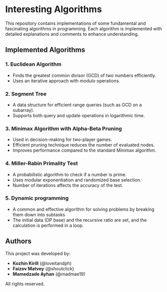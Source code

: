 # Interesting Algorithms

This repository contains implementations of some fundamental and fascinating algorithms in programming. Each algorithm is implemented with detailed explanations and comments to enhance understanding.

## Implemented Algorithms

### 1. Euclidean Algorithm
- Finds the greatest common divisor (GCD) of two numbers efficiently.
- Uses an iterative approach with modulo operations.

### 2. Segment Tree
- A data structure for efficient range queries (such as GCD on a subarray).
- Supports both query and update operations in logarithmic time.

### 3. Minimax Algorithm with Alpha-Beta Pruning
- Used in decision-making for two-player games.
- Efficient pruning technique reduces the number of evaluated nodes.
- Improves performance compared to the standard Minimax algorithm.

### 4. Miller-Rabin Primality Test
- A probabilistic algorithm to check if a number is prime.
- Uses modular exponentiation and randomized base selection.
- Number of iterations affects the accuracy of the test.

### 5. Dynamic programming
- A common and effective algorithm for solving problems by breaking them down into subtasks
- The initial data (DP base) and the recursive ratio are set, and the calculation is performed in a loop.

## Authors
This project was developed by:
- **Kozhin Kirill** (@loveitandph)
- **Faizov Matvey** (@shoutclick)
- **Mamedzade Ayhan** (@madmae19)

All rights reserved.
